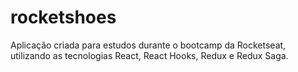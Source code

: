 # rocketshoes
Aplicação criada para estudos durante o bootcamp da Rocketseat, utilizando as tecnologias React, React Hooks, Redux e Redux Saga. 
